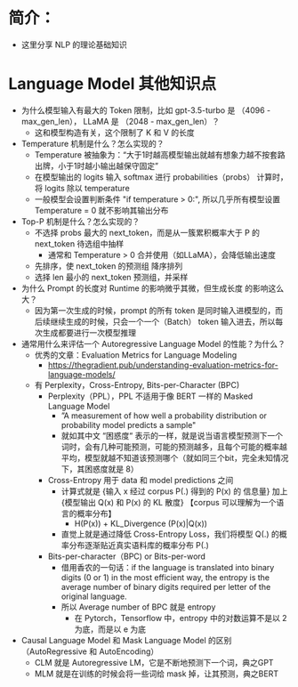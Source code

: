# 简介：
- 这里分享 NLP 的理论基础知识

# Language Model 其他知识点
- 为什么模型输入有最大的 Token 限制，比如 gpt-3.5-turbo 是 （4096 - max_gen_len）， LLaMA 是 （2048 - max_gen_len）？
  - 这和模型构造有关，这个限制了 K 和 V 的长度
- Temperature 机制是什么？怎么实现的？
  - Temperature 被抽象为：“大于1时越高模型输出就越有想象力越不按套路出牌，小于1时越小输出越保守固定”
  - 在模型输出的 logits 输入 softmax 进行 probabilities（probs） 计算时，将 logits 除以 temperature
  - 一般模型会设置判断条件 "if temperature > 0:", 所以几乎所有模型设置 Temperature = 0 就不影响其输出分布
- Top-P 机制是什么？怎么实现的？
  - 不选择 probs 最大的 next_token，而是从一簇累积概率大于 P 的 next_token 待选组中抽样
    - 通常和 Temperature > 0 合并使用（如LLaMA），会降低输出速度
  - 先排序，使 next_token 的预测组 降序排列
  - 选择 len 最小的 next_token 预测组，并采样
- 为什么 Prompt 的长度对 Runtime 的影响微乎其微，但生成长度 的影响这么大？
  - 因为第一次生成的时候，prompt 的所有 token 是同时输入进模型的，而后续继续生成的时候，只会一个一个（Batch） token 输入进去，所以每次生成都要进行一次模型推理
- 通常用什么来评估一个 Autoregressive Language Model 的性能？为什么？
  - 优秀的文章：Evaluation Metrics for Language Modeling
    - https://thegradient.pub/understanding-evaluation-metrics-for-language-models/
  - 有 Perplexity，Cross-Entropy, Bits-per-Character (BPC)
    - Perplexity（PPL），PPL 不适用于像 BERT 一样的 Masked Language Model
      - ”A measurement of how well a probability distribution or probability model predicts a sample"
      - 就如其中文 “困惑度“ 表示的一样，就是说当语言模型预测下一个词时，会有几种可能预测，可能的预测越多，且每个可能的概率越平均，模型就越不知道该预测哪个（就如同三个bit，完全未知情况下，其困惑度就是 8）
    - Cross-Entropy 用于 data 和 model predictions 之间
      - 计算式就是 {输入 x 经过 corpus P(.) 得到的 P(x) 的 信息量} 加上 {模型输出 Q(x) 和 P(x) 的 KL 散度} 【corpus 可以理解为一个语言的概率分布】
        -  H(P(x)) + KL_Divergence (P(x)|Q(x))
      - 直觉上就是通过降低 Cross-Entropy Loss，我们将模型 Q(.) 的概率分布逐渐贴近真实语料库的概率分布 P(.)
    - Bits-per-character（BPC) or Bits-per-word
      - 借用香农的一句话：if the language is translated into binary digits (0 or 1) in the most efficient way, the entropy is the average number of binary digits required per letter of the original language.
      - 所以 Average number of BPC 就是 entropy
        - 在 Pytorch，Tensorflow 中，entropy 中的对数运算不是以 2 为底，而是以 e 为底
- Causal Language Model 和 Mask Language Model 的区别（AutoRegressive 和 AutoEncoding）
  - CLM 就是 Autoregressive LM，它是不断地预测下一个词，典之GPT
  - MLM 就是在训练的时候会将一些词给 mask 掉，让其预测，典之BERT
   